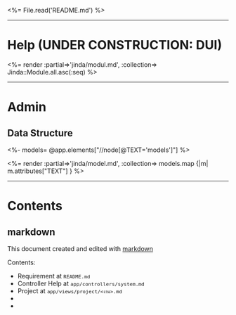 <style>code { font-size: 0.8em;}</style>

<%= File.read('README.md') %>

***

# Help (UNDER CONSTRUCTION: DUI)

<%= render :partial=>'jinda/modul.md', :collection=> Jinda::Module.all.asc(:seq) %>

***

# Admin 

## Data Structure

<%- models= @app.elements["//node[@TEXT='models']"] %>

<%= render :partial=>'jinda/model.md', :collection=> models.map {|m| m.attributes["TEXT"] } %>

***

# Contents

## markdown

This document created and edited with 
<a href="http://daringfireball.net/projects/markdown/syntax" target="_blank">markdown</a>

Contents:

* Requirement at `README.md`
* Controller Help at  `app/controllers/system.md`
* Project at  `app/views/project/<งาน>.md`
*
*
